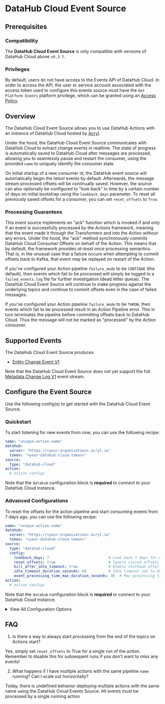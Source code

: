 # DataHub Cloud Event Source

## Prerequisites

### Compatibility

The **DataHub Cloud Event Source** is only compatible with versions of DataHub Cloud above  `v0.3.7`.

### Privileges

By default, users do not have access to the Events API of DataHub Cloud. In order to access the API, the user or service account
associated with the access token used to configure this events source _must_ have the `Get Platform Events` platform privilege, which
can be granted using an [Access Policy](https://datahubproject.io/docs/authorization/access-policies-guide/). 

## Overview

The DataHub Cloud Event Source allows you to use DataHub Actions with an instance of DataHub Cloud hosted by [Acryl](https://acryl.io).

Under the hood, the DataHub Cloud Event Source communicates with DataHub Cloud to extract change events in realtime.
The state of progress is automatically saved to DataHub Cloud after messages are processed, allowing you to seamlessly pause and restart the consumer, using the provided `name` to uniquely identify the consumer state. 

On initial startup of a new consumer id, the DataHub event source will automatically begin the _latest_ events by default. Afterwards, the message stream processed offsets will be continually saved. However, the source can also optionally be configured to "look back" in time 
by a certain number of days on initial bootstrap using the `lookback_days` parameter. To reset all previously saved offsets for a consumer,
you can set `reset_offsets` to `True`. 

### Processing Guarantees

This event source implements an "ack" function which is invoked if and only if an event is successfully processed
by the Actions framework, meaning that the event made it through the Transformers and into the Action without
any errors. Under the hood, the "ack" method synchronously commits DataHub Cloud Consumer Offsets on behalf of the Action. This means that by default, the framework provides *at-least once* processing semantics. That is, in the unusual case that a failure occurs when attempting to commit offsets back to Kafka, that event may be replayed on restart of the Action. 

If you've configured your Action pipeline `failure_mode` to be `CONTINUE` (the default), then events which
fail to be processed will simply be logged to a `failed_events.log` file for further investigation (dead letter queue). The DataHub Cloud Event Source will continue to make progress against the underlying topics and continue to commit offsets even in the case of failed messages. 

If you've configured your Action pipeline `failure_mode` to be `THROW`, then events which fail to be processed result in an Action Pipeline error. This in turn terminates the pipeline before committing offsets back to DataHub Cloud. Thus the message will not be marked as "processed" by the Action consumer.

## Supported Events

The DataHub Cloud Event Source produces

- [Entity Change Event V1](../events/entity-change-event.md)

Note that the DataHub Cloud Event Source does _not_ yet support the full [Metadata Change Log V1](../events/metadata-change-log-event.md) event stream. 

## Configure the Event Source

Use the following config(s) to get started with the DataHub Cloud Event Source. 

### Quickstart

To start listening for new events from now, you can use the following recipe: 

```yml
name: "unique-action-name"
datahub:
  server: "https://<your-organization>.acryl.io"
  token: "<your-datahub-cloud-token>"
source:
  type: "datahub-cloud"
action:
  # action configs
```

Note that the `datahub` configuration block is **required** to connect to your DataHub Cloud instance. 

### Advanced Configurations 

To reset the offsets for the action pipeline and start consuming events from 7 days ago, you can use the following recipe: 

```yml
name: "unique-action-name"
datahub:
  server: "https://<your-organization>.acryl.io"
  token: "<your-datahub-cloud-token>"
source:
  type: "datahub-cloud"
  config:
    lookback_days: 7                           # Look back 7 days for events
    reset_offsets: true                        # Ignore stored offsets and start fresh
    kill_after_idle_timeout: true              # Enable shutdown after idle period
    idle_timeout_duration_seconds: 60          # Idle timeout set to 60 seconds
    event_processing_time_max_duration_seconds: 45  # Max processing time of 45 seconds per batch
action:
  # action configs
```

Note that the `datahub` configuration block is **required** to connect to your DataHub Cloud instance. 

<details>
  <summary>View All Configuration Options</summary>
  
  | Field                                 | Required | Default                       | Description                                                                               |
  | ------------------------------------- | :------: | :---------------------------: | ----------------------------------------------------------------------------------------- |
  | `topic`                               |    ❌    | `PlatformEvent_v1`            | The name of the topic from which events will be consumed. Do not change this unless you know what you're doing!                                |
  | `lookback_days`                       |    ❌    | None                           | Optional number of days to look back when polling for events.                             |
  | `reset_offsets`                       |    ❌    | `False`                       | When set to `True`, the consumer will ignore any stored offsets and start fresh.          |
  | `kill_after_idle_timeout`             |    ❌    | `False`                       | If `True`, stops the consumer after being idle for the specified timeout duration.        |
  | `idle_timeout_duration_seconds`       |    ❌    | `30`                          | Duration in seconds after which, if no events are received, the consumer is considered idle. |
  | `event_processing_time_max_duration_seconds` | ❌  | `30`                          | Maximum allowed time in seconds for processing events before timing out.                  |
</details>


## FAQ

1. Is there a way to always start processing from the end of the topics on Actions start?

Yes, simply set `reset_offsets` to True for a single run of the action. Remember to disable this for subsequent runs if you don't want to miss any events! 

2. What happens if I have multiple actions with the same pipeline `name` running? Can I scale out horizontally?

Today, there is undefined behavior deploying multiple actions with the same name using the DataHub Cloud Events Source.
All events must be processed by a single running action

